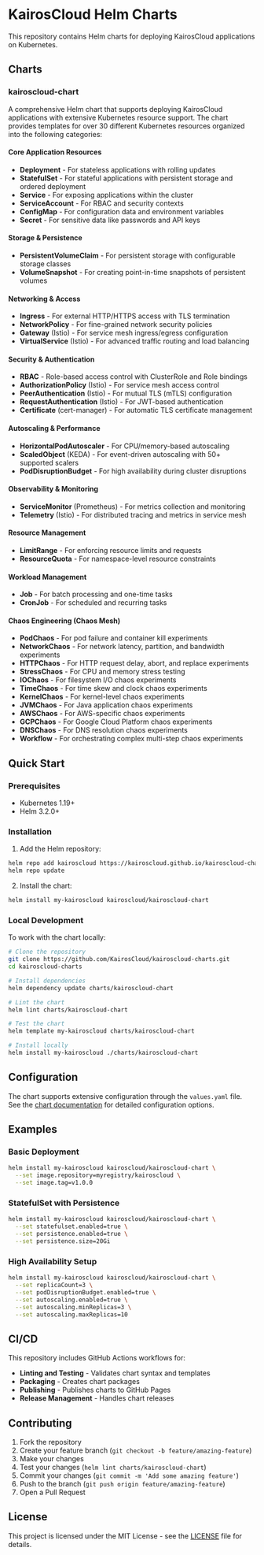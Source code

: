 # KairosCloud Helm Charts

This repository contains Helm charts for deploying KairosCloud applications on Kubernetes.

## Charts

### kairoscloud-chart

A comprehensive Helm chart that supports deploying KairosCloud applications with extensive Kubernetes resource support. The chart provides templates for over 30 different Kubernetes resources organized into the following categories:

#### Core Application Resources
- **Deployment** - For stateless applications with rolling updates
- **StatefulSet** - For stateful applications with persistent storage and ordered deployment
- **Service** - For exposing applications within the cluster
- **ServiceAccount** - For RBAC and security contexts
- **ConfigMap** - For configuration data and environment variables
- **Secret** - For sensitive data like passwords and API keys

#### Storage & Persistence
- **PersistentVolumeClaim** - For persistent storage with configurable storage classes
- **VolumeSnapshot** - For creating point-in-time snapshots of persistent volumes

#### Networking & Access
- **Ingress** - For external HTTP/HTTPS access with TLS termination
- **NetworkPolicy** - For fine-grained network security policies
- **Gateway** (Istio) - For service mesh ingress/egress configuration
- **VirtualService** (Istio) - For advanced traffic routing and load balancing

#### Security & Authentication
- **RBAC** - Role-based access control with ClusterRole and Role bindings
- **AuthorizationPolicy** (Istio) - For service mesh access control
- **PeerAuthentication** (Istio) - For mutual TLS (mTLS) configuration
- **RequestAuthentication** (Istio) - For JWT-based authentication
- **Certificate** (cert-manager) - For automatic TLS certificate management

#### Autoscaling & Performance
- **HorizontalPodAutoscaler** - For CPU/memory-based autoscaling
- **ScaledObject** (KEDA) - For event-driven autoscaling with 50+ supported scalers
- **PodDisruptionBudget** - For high availability during cluster disruptions

#### Observability & Monitoring
- **ServiceMonitor** (Prometheus) - For metrics collection and monitoring
- **Telemetry** (Istio) - For distributed tracing and metrics in service mesh

#### Resource Management
- **LimitRange** - For enforcing resource limits and requests
- **ResourceQuota** - For namespace-level resource constraints

#### Workload Management
- **Job** - For batch processing and one-time tasks
- **CronJob** - For scheduled and recurring tasks

#### Chaos Engineering (Chaos Mesh)
- **PodChaos** - For pod failure and container kill experiments
- **NetworkChaos** - For network latency, partition, and bandwidth experiments
- **HTTPChaos** - For HTTP request delay, abort, and replace experiments
- **StressChaos** - For CPU and memory stress testing
- **IOChaos** - For filesystem I/O chaos experiments
- **TimeChaos** - For time skew and clock chaos experiments
- **KernelChaos** - For kernel-level chaos experiments
- **JVMChaos** - For Java application chaos experiments
- **AWSChaos** - For AWS-specific chaos experiments
- **GCPChaos** - For Google Cloud Platform chaos experiments
- **DNSChaos** - For DNS resolution chaos experiments
- **Workflow** - For orchestrating complex multi-step chaos experiments

## Quick Start

### Prerequisites

- Kubernetes 1.19+
- Helm 3.2.0+

### Installation

1. Add the Helm repository:
```bash
helm repo add kairoscloud https://kairoscloud.github.io/kairoscloud-charts/
helm repo update
```

2. Install the chart:
```bash
helm install my-kairoscloud kairoscloud/kairoscloud-chart
```

### Local Development

To work with the chart locally:

```bash
# Clone the repository
git clone https://github.com/KairosCloud/kairoscloud-charts.git
cd kairoscloud-charts

# Install dependencies
helm dependency update charts/kairoscloud-chart

# Lint the chart
helm lint charts/kairoscloud-chart

# Test the chart
helm template my-kairoscloud charts/kairoscloud-chart

# Install locally
helm install my-kairoscloud ./charts/kairoscloud-chart
```

## Configuration

The chart supports extensive configuration through the `values.yaml` file. See the [chart documentation](./charts/kairoscloud-chart/README.md) for detailed configuration options.

## Examples

### Basic Deployment
```bash
helm install my-kairoscloud kairoscloud/kairoscloud-chart \
  --set image.repository=myregistry/kairoscloud \
  --set image.tag=v1.0.0
```

### StatefulSet with Persistence
```bash
helm install my-kairoscloud kairoscloud/kairoscloud-chart \
  --set statefulset.enabled=true \
  --set persistence.enabled=true \
  --set persistence.size=20Gi
```

### High Availability Setup
```bash
helm install my-kairoscloud kairoscloud/kairoscloud-chart \
  --set replicaCount=3 \
  --set podDisruptionBudget.enabled=true \
  --set autoscaling.enabled=true \
  --set autoscaling.minReplicas=3 \
  --set autoscaling.maxReplicas=10
```

## CI/CD

This repository includes GitHub Actions workflows for:

- **Linting and Testing** - Validates chart syntax and templates
- **Packaging** - Creates chart packages
- **Publishing** - Publishes charts to GitHub Pages
- **Release Management** - Handles chart releases

## Contributing

1. Fork the repository
2. Create your feature branch (`git checkout -b feature/amazing-feature`)
3. Make your changes
4. Test your changes (`helm lint charts/kairoscloud-chart`)
5. Commit your changes (`git commit -m 'Add some amazing feature'`)
6. Push to the branch (`git push origin feature/amazing-feature`)
7. Open a Pull Request

## License

This project is licensed under the MIT License - see the [LICENSE](LICENSE) file for details.